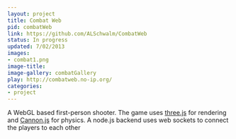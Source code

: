 ```yaml
---
layout: project
title: Combat Web
pid: combatWeb
link: https://github.com/ALSchwalm/CombatWeb
status: In progress
updated: 7/02/2013
images:
- combat1.png
image-title: 
image-gallery: combatGallery
play: http://combatweb.no-ip.org/
categories:
- project
---
```


A WebGL based first-person shooter. The game uses [three.js][three] for rendering and
[Cannon.js][cannon] for physics. A node.js backend uses web sockets to connect the
players to each other

[three]: http://threejs.org/
[cannon]: http://cannonjs.org/
